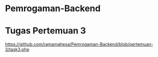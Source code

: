 # Pemrogaman-Backend
# Tugas Pertemuan 3
https://github.com/ramamahesa/Pemrogaman-Backend/blob/pertemuan-3/task3.php
